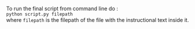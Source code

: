 To run the final script from command line do : <br />
`python script.py filepath` <br />
where `filepath` is the filepath of the file with the instructional text inside it.
